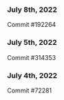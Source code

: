 ### July 8th, 2022

Commit #192264

### July 5th, 2022

Commit #314353


### July 4th, 2022

Commit #72281
